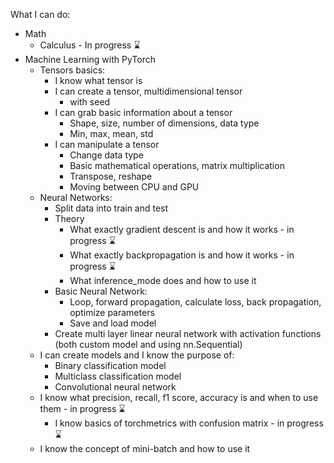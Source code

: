 What I can do:

- Math
  - Calculus - In progress ⌛
- Machine Learning with PyTorch
  - Tensors basics:
    - I know what tensor is
    - I can create a tensor, multidimensional tensor
      - with seed
    - I can grab basic information about a tensor
      - Shape, size, number of dimensions, data type
      - Min, max, mean, std
    - I can manipulate a tensor
      - Change data type
      - Basic mathematical operations, matrix multiplication
      - Transpose, reshape
      - Moving between CPU and GPU
  - Neural Networks:
    - Split data into train and test
    - Theory
      - What exactly gradient descent is and how it works - in progress ⌛
      - What exactly backpropagation is and how it works - in progress ⌛
      - What inference_mode does and how to use it
    - Basic Neural Network:
      - Loop, forward propagation, calculate loss, back propagation, optimize parameters
      - Save and load model
    - Create multi layer linear neural network with activation functions (both custom model and using nn.Sequential)
  - I can create models and I know the purpose of:
    - Binary classification model
    - Multiclass classification model
    - Convolutional neural network
  - I know what precision, recall, f1 score, accuracy is and when to use them - in progress ⌛
    - I know basics of torchmetrics with confusion matrix - in progress ⌛
  - I know the concept of mini-batch and how to use it
